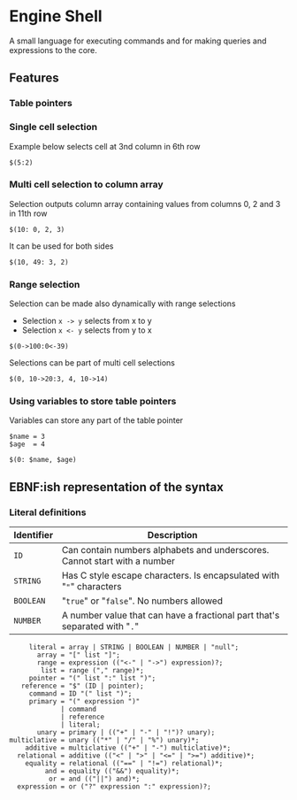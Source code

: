 # Engine Shell

A small language for executing commands and for making queries and expressions to the core.

## Features

### Table pointers

### Single cell selection

Example below selects cell at 3nd column in 6th row

```
$(5:2)
```

### Multi cell selection to column array

Selection outputs column array containing values from columns 0, 2 and 3 in 11th row

```
$(10: 0, 2, 3)
```

It can be used for both sides

```
$(10, 49: 3, 2)
```

### Range selection

Selection can be made also dynamically with range selections

- Selection `x -> y` selects from x to y
- Selection `x <- y` selects from y to x

```
$(0->100:0<-39)
```

Selections can be part of multi cell selections

```
$(0, 10->20:3, 4, 10->14)
```

### Using variables to store table pointers

Variables can store any part of the table pointer

```
$name = 3
$age  = 4

$(0: $name, $age)
```

## EBNF:ish representation of the syntax

### Literal definitions

| Identifier | Description                                                                |
| ---------- | -------------------------------------------------------------------------- |
| `ID`       | Can contain numbers alphabets and underscores. Cannot start with a number  |
| `STRING`   | Has C style escape characters. Is encapsulated with "`"`" characters       |
| `BOOLEAN`  | "`true`" or "`false`". No numbers allowed                                  |
| `NUMBER`   | A number value that can have a fractional part that's separated with "`.`" |

```ebnf
     literal = array | STRING | BOOLEAN | NUMBER | "null";
       array = "[" list "]";
       range = expression (("<-" | "->") expression)?;
        list = range ("," range)*;
     pointer = "(" list ":" list ")";
   reference = "$" (ID | pointer);
     command = ID "(" list ")";
     primary = "(" expression ")"
             | command
             | reference
             | literal;
       unary = primary | (("+" | "-" | "!")? unary);
multiclative = unary (("*" | "/" | "%") unary)*;
    additive = multiclative (("+" | "-") multiclative)*;
  relational = additive (("<" | ">" | "<=" | ">=") additive)*;
    equality = relational (("==" | "!=") relational)*;
         and = equality (("&&") equality)*;
          or = and (("||") and)*;
  expression = or ("?" expression ":" expression)?;
```
